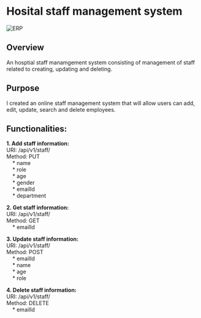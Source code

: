 # Hosital staff management system

![ERP](ERP.gif)

## Overview
An hosptial staff manamgement system consisting of management of staff related to creating, updating and deleting.

## Purpose
I created an online staff management system that will allow users can add, edit, update, search and delete employees.

## Functionalities:

**1. Add staff information:** <br />
URI: /api/v1/staff/ <br />
Method: PUT <br />
&nbsp; &nbsp; * name <br />
&nbsp; &nbsp; * role <br />
&nbsp; &nbsp; * age <br />
&nbsp; &nbsp; * gender <br />
&nbsp; &nbsp; * emailId <br />
&nbsp; &nbsp; * department <br />

**2. Get staff information:** <br />
URI: /api/v1/staff/ <br />
Method: GET <br />
&nbsp; &nbsp; * emailId <br />

**3. Update staff information:** <br />
URI: /api/v1/staff/ <br />
Method: POST <br />
&nbsp; &nbsp; * emailId <br />
&nbsp; &nbsp; * name <br />
&nbsp; &nbsp; * age <br />
&nbsp; &nbsp; * role <br />

**4. Delete staff information:** <br />
URI: /api/v1/staff/ <br />
Method: DELETE <br />
&nbsp; &nbsp; * emailId <br />



